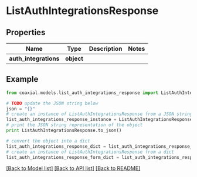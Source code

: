 # ListAuthIntegrationsResponse


## Properties
Name | Type | Description | Notes
------------ | ------------- | ------------- | -------------
**auth_integrations** | **object** |  | 

## Example

```python
from coaxial.models.list_auth_integrations_response import ListAuthIntegrationsResponse

# TODO update the JSON string below
json = "{}"
# create an instance of ListAuthIntegrationsResponse from a JSON string
list_auth_integrations_response_instance = ListAuthIntegrationsResponse.from_json(json)
# print the JSON string representation of the object
print ListAuthIntegrationsResponse.to_json()

# convert the object into a dict
list_auth_integrations_response_dict = list_auth_integrations_response_instance.to_dict()
# create an instance of ListAuthIntegrationsResponse from a dict
list_auth_integrations_response_form_dict = list_auth_integrations_response.from_dict(list_auth_integrations_response_dict)
```
[[Back to Model list]](../README.md#documentation-for-models) [[Back to API list]](../README.md#documentation-for-api-endpoints) [[Back to README]](../README.md)


